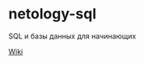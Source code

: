 # netology-sql
SQL и базы данных для начинающих

[Wiki](https://github.com/kuzminem/netology-sql/wiki)
